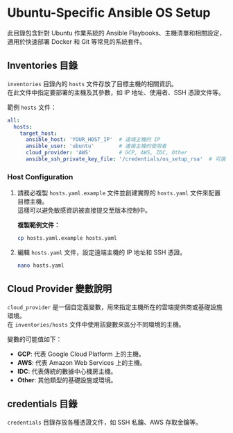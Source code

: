 # Ubuntu-Specific Ansible OS Setup

此目錄包含針對 Ubuntu 作業系統的 Ansible Playbooks、主機清單和相關設定，適用於快速部署 Docker 和 Git 等常見的系統套件。

## Inventories 目錄

`inventories` 目錄內的 `hosts` 文件存放了目標主機的相關資訊。  
在此文件中指定要部署的主機及其參數，如 IP 地址、使用者、SSH 憑證文件等。

範例 `hosts` 文件：

```yaml
all:
  hosts:
    target_host:
      ansible_host: 'YOUR_HOST_IP'  # 遠端主機的 IP
      ansible_user: 'ubuntu'        # 連接主機的使用者
      cloud_provider: 'AWS'         # GCP, AWS, IDC, Other
      ansible_ssh_private_key_file: '/credentials/os_setup_rsa'  # 可選，SSH 私鑰憑證文件 (絕對路徑)
```

### Host Configuration

1. 請務必複製 `hosts.yaml.example` 文件並創建實際的 `hosts.yaml` 文件來配置目標主機。  
   這樣可以避免敏感資訊被直接提交至版本控制中。

   **複製範例文件：**
   ```bash
   cp hosts.yaml.example hosts.yaml
   ```

2. 編輯 `hosts.yaml` 文件，設定遠端主機的 IP 地址和 SSH 憑證。

   ```bash
   nano hosts.yaml
   ```

## Cloud Provider 變數說明

`cloud_provider` 是一個自定義變數，用來指定主機所在的雲端提供商或基礎設施環境。  
在 `inventories/hosts` 文件中使用該變數來區分不同環境的主機。

變數的可能值如下：

- **GCP**: 代表 Google Cloud Platform 上的主機。
- **AWS**: 代表 Amazon Web Services 上的主機。
- **IDC**: 代表傳統的數據中心機房主機。
- **Other**: 其他類型的基礎設施或環境。


## credentials 目錄

`credentials` 目錄存放各種憑證文件，如 SSH 私鑰、AWS 存取金鑰等。  
